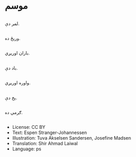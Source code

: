 # موسم

##
لمر دې.

##
وریځ ده.

##
باران اوریږي.

##
باد دې.

##
واوره اوریږي.

##
یخ دې.

##
ګرمي ده.

##
* License: CC BY
* Text: Espen Stranger-Johannessen
* Illustration: Tuva Akselsen Sandersen, Josefine Madsen
* Translation: Shir Ahmad Laiwal
* Language: ps
